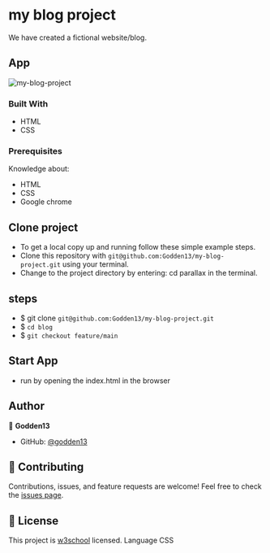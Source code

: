 # my blog project
We have created a fictional website/blog.
## App
![my-blog-project](assets/images/home.png)
### Built With
- HTML
- CSS
### Prerequisites
Knowledge about:
- HTML
- CSS
- Google chrome
## Clone project
- To get a local copy up and running follow these simple example steps.
- Clone this repository with `git@github.com:Godden13/my-blog-project.git` using your terminal.
- Change to the project directory by entering: cd parallax in the terminal.
## steps
- $ git clone `git@github.com:Godden13/my-blog-project.git`
- $ `cd blog`
- $ `git checkout feature/main`
## Start App
- run by opening the index.html in the browser
## Author
:bust_in_silhouette: **Godden13**
- GitHub: [@godden13](https://godden13.github.io/my-blog-project/)
## :handshake: Contributing
Contributions, issues, and feature requests are welcome!
Feel free to check the [issues page](https://godden13.github.io/my-blog-project//issues).
## :memo: License
This project is [w3school](./LICENSE) licensed.
Language
CSS